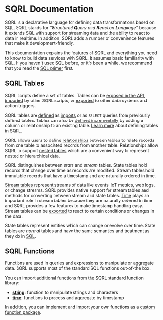 
# SQRL Documentation

SQRL is a declarative language for defining data transformations based on SQL. SQRL stands for *"**S**tructured **Q**uery and **R**eaction **L**anguage"* because it extends SQL with support for streaming data and the ability to react to data in realtime. In addition, SQRL adds a number of convenience features that make it development-friendly.

This documentation explains the features of SQRL and everything you need to know to build data services with SQRL. It assumes basic familiarity with SQL. If you haven't used SQL before, or it's been a while, we recommend that you read the [SQL primer](sql-primer) first.

## SQRL Tables

SQRL scripts define a set of tables. Tables can be [exposed in the API](../api/overview#design), [imported](import) by other SQRL scripts, or [exported](export) to other data systems and action triggers.

SQRL tables are [defined](table) as [imports](import) or as `SELECT` queries from previously defined tables. Tables can also be [defined incrementally](table) by adding a column or relationship to an existing table. [Learn more](table) about defining tables in SQRL.

SQRL allows users to define [relationships](relationship) between tables to relate records from one table to associated records from another table. Relationships allow SQRL to support [nested tables](table#nested) which are a convenient way to represent nested or hierarchical data.

SQRL distinguishes between *state* and *stream* tables. State tables hold records that change over time as records are modified. Stream tables hold immutable records that have a timestamp and are naturally ordered in time.

[Stream tables](stream) represent streams of data like events, IoT metrics, web logs, or change streams. SQRL provides native support for stream tables and methods for converting between stream and state tables. [Time](time) plays an important role in stream tables because they are naturally ordered in time and SQRL provides a few features to make timestamp handling easy. <br />
Stream tables can be [exported](export) to react to certain conditions or changes in the data.

State tables represent entities which can change or evolve over time. State tables are *normal* tables and have the same semantics and treatment as they do in [SQL](sql-primer).

## SQRL Functions

Functions are used in queries and expressions to manipulate or aggregate data. SQRL supports most of the standard SQL functions out-of-the box.

You can [import](import#function) additional functions from the SQRL standard function library:

* [**string**](functions/string): function to manipulate strings and characters
* [**time**](functions/time): functions to process and aggregate by timestamp

In addition, you can implement and import your own functions as a [custom function package](functions/custom-functions).





